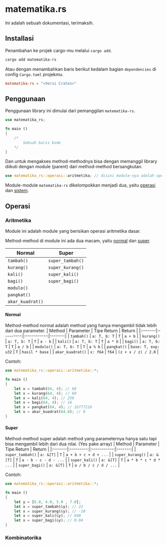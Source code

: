 # matematika.rs
Ini adalah sebuah dokumentasi, terimaksih.

## Installasi
Penambahan ke projek cargo-mu melalui `cargo add`.

```sh
cargo add matematika-rs
```

Atau dengan menambahkan baris berikut kedalam bagian `dependencies` di config `Cargo.toml` projekmu.

```toml
matematika-rs = "<Versi Crates>"
```

## Penggunaan
Penggunaan library ini dimulai dari pemanggilan `matematika-rs`.

```rust
use matematika_rs;

fn main ()
{
    /* 
        Sebuah baris kode
    */
}
```

Dan untuk mengakses method-methodnya bisa dengan memanggil library diikuti dengan module (parent) dari method-method bersangkutan.

```rust
use matematika_rs::operasi::aritmetika; // disini module-nya adalah operasi::aritmetika
```

Module-module `matematika-rs` dikelompokkan menjadi dua, yaitu [operasi](#Operasi) dan [sistem](#Sistem).

## Operasi
### Aritmetika 
Module ini adalah module yang berisikan operasi aritmetika dasar.

Method-method di module ini ada dua macam, yaitu [normal](#Normal) dan [super](#Super).

| Normal | Super |
|--------|-------|
| `tambah()` | `super_tambah()` |
| `kurang()` | `super_kurang()` |
| `kali()` | `super_kali()` |
| `bagi()` | `super_bagi()` |
| `modulo()` |  |
| `pangkat()` |  |
| `akar_kuadrat()` |  |

#### Normal
Method-method normal adalah method yang hanya mengambil tidak lebih dari dua parameter.
| Method | Parameter | Tipe Return | Return |
|:-------|:---------:|:-----------:|-------:|
| `tambah()` | `a: T, b: T` | `T` | `a + b` |
| `kurang()` | `a: T, b: T` | `T` | `a - b` |
| `kali()` | `a: T, b: T` | `T` | `a * b` |
| `bagi()` | `a: T, b: T` | `T` | `a / b` | 
| `modulo()` | `a: T, b: T` | `T` | `a % b` |
| `pangkat()` | `base: T, exp: u32` | `T` | `hasil * base` |
| `akar_kuadrat()` | `x: f64` | `f64` | `(z + x / z) / 2.0` |

Contoh:
```rust
use matematika_rs::operasi::aritmetika::*;

fn main ()
{
    let x = tambah(64, 4); // 68
    let x = kurang(64, 4); // 60
    let x = kali(64, 4); // 256
    let x = bagi(64, 4); // 16
    let x = pangkat(64, 4); // 16777216
    let x = akar_kuadrat(64.0); // 8
}
```

#### Super
Method-method super adalah method yang parameternya hanya satu tapi bisa mengambil lebih dari dua nilai. (Yes pake array)
| Method | Parameter | Tipe Return | Return |
|:-------|:---------:|:-----------:|-------:|
| `super_tambah()` | `a: &[T]` | `T` | `a + b + c + d + ...` |
| `super_kurang()` | `a: &[T]` | `T` | `a - b - c - d - ...` |
| `super_kali()` | `a: &[T]` | `T` | `a * b * c * d * ...` |
| `super_bagi()` | `a: &[T]` | `T` | `a / b / c / d / ...` |

Contoh:
```rust
use matematika_rs::operasi::aritmetika::*;

fn main ()
{
    let y = [6.0, 4.0, 5.0 , 7.0];
    let x = super_tambah(&y); // 22
    let x = super_kurang(&y); // -10
    let x = super_kali(&y); // 840
    let x = super_bagi(&y); // 0.04
}
```

### Kombinatorika
